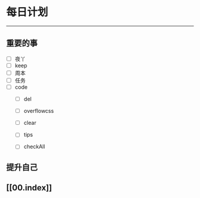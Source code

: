 
# 每日计划
---
## 重要的事

- [ ]    夜丫
- [ ]   keep
- [ ]  周本
- [ ] 任务
- [ ] code 
    - [ ] del
    - [ ] overflowcss
    - [ ] clear
    - [ ] tips
    - [ ] checkAll



## 提升自己

  



## [[00.index]]










